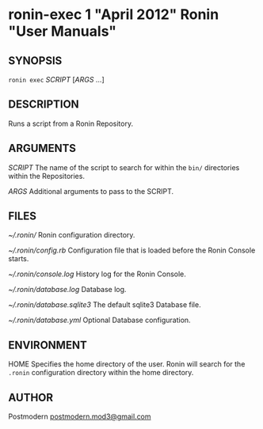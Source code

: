 # ronin-exec 1 "April 2012" Ronin "User Manuals"

## SYNOPSIS

`ronin exec` *SCRIPT* [*ARGS* ...]

## DESCRIPTION

Runs a script from a Ronin Repository.

## ARGUMENTS

*SCRIPT*
  The name of the script to search for within the `bin/` directories within the
  Repositories.

*ARGS*
  Additional arguments to pass to the SCRIPT.

## FILES

*~/.ronin/*
  Ronin configuration directory.

*~/.ronin/config.rb*
  Configuration file that is loaded before the Ronin Console starts.

*~/.ronin/console.log*
  History log for the Ronin Console.

*~/.ronin/database.log*
  Database log.

*~/.ronin/database.sqlite3*
  The default sqlite3 Database file.

*~/.ronin/database.yml*
  Optional Database configuration.

## ENVIRONMENT

HOME
  Specifies the home directory of the user. Ronin will search for the `.ronin`
  configuration directory within the home directory.

## AUTHOR

Postmodern <postmodern.mod3@gmail.com>

